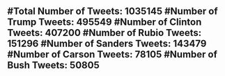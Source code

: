 #Total Number of Tweets: 1035145 
#Number of Trump Tweets: 495549
#Number of Clinton Tweets: 407200
#Number of Rubio Tweets: 151296
#Number of Sanders Tweets: 143479
#Number of Carson Tweets: 78105
#Number of Bush Tweets: 50805
---
